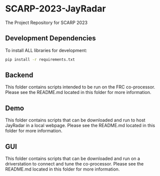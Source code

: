 # SCARP-2023-JayRadar
The Project Repository for SCARP 2023


## Development Dependencies

To install ALL libraries for development:

```bash
pip install -r requirements.txt
```

## Backend

This folder contains scripts intended to be run on the FRC co-processor.
Please see the README.md located in this folder for more information.

## Demo

This folder contains scripts that can be downloaded and run to host JayRadar in a local webpage.
Please see the README.md located in this folder for more information.

## GUI

This folder contains scripts that can be downloaded and run on a driverstation to connect and tune the co-processor.
Please see the README.md located in this folder for more information.
